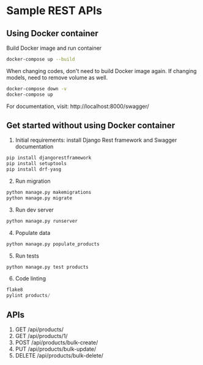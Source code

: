 # Sample REST APIs

## Using Docker container

Build Docker image and run container
 ```bash
docker-compose up --build
```

When changing codes, don't need to build Docker image again. If changing models, need to remove volume as well.
 ```bash
docker-compose down -v
docker-compose up
```

For documentation, visit: http://localhost:8000/swagger/


## Get started without using Docker container
1. Initial requirements: install Django Rest framework and Swagger documentation
 ```python
pip install djangorestframework
pip install setuptools
pip install drf-yasg
```

2. Run migration
 ```python
python manage.py makemigrations
python manage.py migrate
```

3. Run dev server
 ```python
python manage.py runserver
```


4. Populate data
 ```python
python manage.py populate_products
```

5. Run tests
 ```python
python manage.py test products
```

6. Code linting
 ```python
flake8
pylint products/
```

## APIs
1. GET /api/products/
2. GET /api/products/1/
3. POST /api/products/bulk-create/
4. PUT /api/products/bulk-update/
5. DELETE /api/products/bulk-delete/
